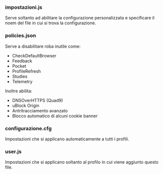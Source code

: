 ### impostazioni.js ###
Serve soltanto ad abilitare la configurazione personalizzata e specificare il noem del file in cui si trova la configurazione.

### policies.json ###
Serve a disabilitare roba inutile come:
- CheckDefaultBrowser
- Feedback
- Pocket
- ProfileRefresh
- Studies
- Telemetry

Inoltre abilita:
- DNSOverHTTPS (Quad9)
- uBlock Origin
- Antritracciamento avanzato
- Blocco automatico di alcuni cookie banner

### configurazione.cfg ###
Impostazioni che si applicano automaticamente a tutti i profili.

### user.js ###
Impostazioni che si applicano soltanto al profilo in cui viene aggiunto questo file.
